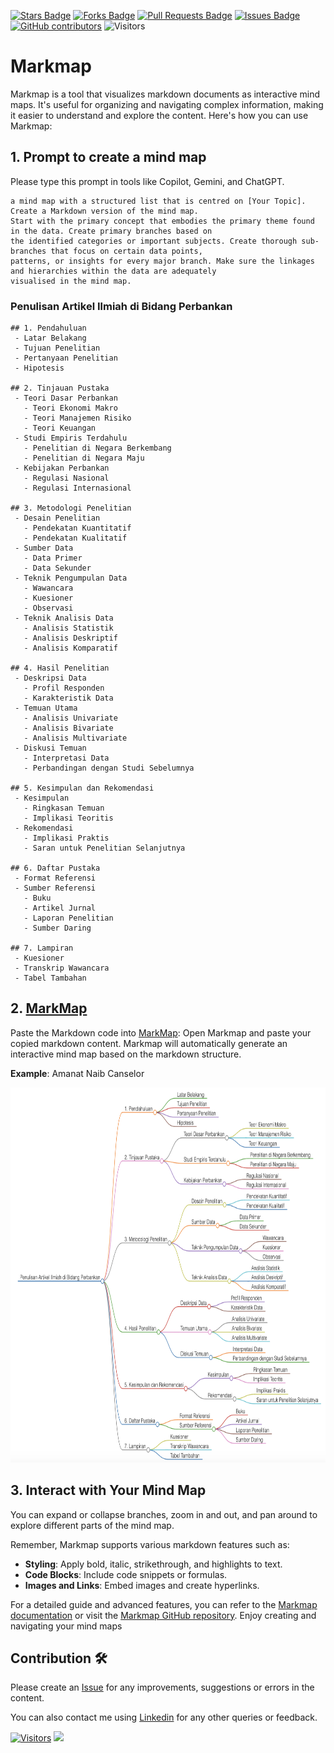 <a href="https://github.com/drshahizan/Generative-AI-Playground/stargazers"><img src="https://img.shields.io/github/stars/drshahizan/Generative-AI-Playground" alt="Stars Badge"/></a>
<a href="https://github.com/drshahizan/Generative-AI-Playground/network/members"><img src="https://img.shields.io/github/forks/drshahizan/Generative-AI-Playground" alt="Forks Badge"/></a>
<a href="https://github.com/drshahizan/Generative-AI-Playground/pulls"><img src="https://img.shields.io/github/issues-pr/drshahizan/Generative-AI-Playground" alt="Pull Requests Badge"/></a>
<a href="https://github.com/drshahizan/Generative-AI-Playground"><img src="https://img.shields.io/github/issues/drshahizan/Generative-AI-Playground" alt="Issues Badge"/></a>
<a href="https://github.com/drshahizan/Generative-AI-Playground/graphs/contributors"><img alt="GitHub contributors" src="https://img.shields.io/github/contributors/drshahizan/Generative-AI-Playground?color=2b9348"></a>
![Visitors](https://api.visitorbadge.io/api/visitors?path=https%3A%2F%2Fgithub.com%2Fdrshahizan%2Generative-AI-Playground&labelColor=%23d9e3f0&countColor=%23697689&style=flat)


# Markmap
Markmap is a tool that visualizes markdown documents as interactive mind maps. It's useful for organizing and navigating complex information, making it easier to understand and explore the content. Here's how you can use Markmap:

## 1. Prompt to create a mind map
Please type this prompt in tools like Copilot, Gemini, and ChatGPT.

  ```
a mind map with a structured list that is centred on [Your Topic]. Create a Markdown version of the mind map.
Start with the primary concept that embodies the primary theme found in the data. Create primary branches based on
the identified categories or important subjects. Create thorough sub-branches that focus on certain data points,
patterns, or insights for every major branch. Make sure the linkages and hierarchies within the data are adequately
visualised in the mind map.
  ```

### Penulisan Artikel Ilmiah di Bidang Perbankan

  ```
## 1. Pendahuluan
   - Latar Belakang
   - Tujuan Penelitian
   - Pertanyaan Penelitian
   - Hipotesis

## 2. Tinjauan Pustaka
   - Teori Dasar Perbankan
     - Teori Ekonomi Makro
     - Teori Manajemen Risiko
     - Teori Keuangan
   - Studi Empiris Terdahulu
     - Penelitian di Negara Berkembang
     - Penelitian di Negara Maju
   - Kebijakan Perbankan
     - Regulasi Nasional
     - Regulasi Internasional

## 3. Metodologi Penelitian
   - Desain Penelitian
     - Pendekatan Kuantitatif
     - Pendekatan Kualitatif
   - Sumber Data
     - Data Primer
     - Data Sekunder
   - Teknik Pengumpulan Data
     - Wawancara
     - Kuesioner
     - Observasi
   - Teknik Analisis Data
     - Analisis Statistik
     - Analisis Deskriptif
     - Analisis Komparatif

## 4. Hasil Penelitian
   - Deskripsi Data
     - Profil Responden
     - Karakteristik Data
   - Temuan Utama
     - Analisis Univariate
     - Analisis Bivariate
     - Analisis Multivariate
   - Diskusi Temuan
     - Interpretasi Data
     - Perbandingan dengan Studi Sebelumnya

## 5. Kesimpulan dan Rekomendasi
   - Kesimpulan
     - Ringkasan Temuan
     - Implikasi Teoritis
   - Rekomendasi
     - Implikasi Praktis
     - Saran untuk Penelitian Selanjutnya

## 6. Daftar Pustaka
   - Format Referensi
   - Sumber Referensi
     - Buku
     - Artikel Jurnal
     - Laporan Penelitian
     - Sumber Daring

## 7. Lampiran
   - Kuesioner
   - Transkrip Wawancara
   - Tabel Tambahan
  ```


## 2. [MarkMap](https://markmap.js.org/repl)
Paste the Markdown code into [MarkMap](https://markmap.js.org/repl): Open Markmap and paste your copied markdown content. Markmap will automatically generate an interactive mind map based on the markdown structure.

**Example**: Amanat Naib Canselor

<p align="center">
<img src="../../images/stie.png" height="600" />
</p>

## 3. Interact with Your Mind Map
You can expand or collapse branches, zoom in and out, and pan around to explore different parts of the mind map.

Remember, Markmap supports various markdown features such as:
- **Styling**: Apply bold, italic, strikethrough, and highlights to text.
- **Code Blocks**: Include code snippets or formulas.
- **Images and Links**: Embed images and create hyperlinks.

For a detailed guide and advanced features, you can refer to the [Markmap documentation](https://mindmapexpert.com/review/how-to-create-a-mind-map-using-markmap-js/) or visit the [Markmap GitHub repository](https://github.com/dundalek/markmap). Enjoy creating and navigating your mind maps

## Contribution 🛠️
Please create an [Issue](https://github.com/drshahizan/ai-tools/issues) for any improvements, suggestions or errors in the content.

You can also contact me using [Linkedin](https://www.linkedin.com/in/drshahizan/) for any other queries or feedback.

[![Visitors](https://api.visitorbadge.io/api/visitors?path=https%3A%2F%2Fgithub.com%2Fdrshahizan&labelColor=%23697689&countColor=%23555555&style=plastic)](https://visitorbadge.io/status?path=https%3A%2F%2Fgithub.com%2Fdrshahizan)
![](https://hit.yhype.me/github/profile?user_id=81284918)


